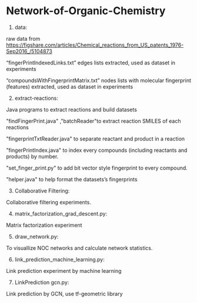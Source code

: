 # Network-of-Organic-Chemistry
1. data:

raw data from https://figshare.com/articles/Chemical_reactions_from_US_patents_1976-Sep2016_/5104873

“fingerPrintIndexedLinks.txt” edges lists extracted, used as dataset in experiments

“compoundsWithFingerprintMatrix.txt” nodes lists with molecular fingerprint (features) extracted, used as dataset in experiments

2. extract-reactions:

Java programs to extract reactions and build datasets

"findFingerPrint.java" ,"batchReader"to extract reaction SMILES of each reactions

"fingerprintTxtReader.java" to separate reactant and product in a reaction

"fingerPrintIndex.java" to index every compounds (including reactants and products) by number.

"set_finger_print.py" to add bit vector style fingerprint to every compound.

"helper.java" to help format the datasets’s fingerprints

3. Collaborative Filtering:

Collaborative filtering experiments. 

4. matrix_factorization_grad_descent.py:

Matrix factorization experiment

5. draw_network.py:

To visuallize NOC networks and calculate network statistics.

6. link_prediction_machine_learning.py:

Link prediction experiment by machine learning

7. LinkPrediction gcn.py:

Link prediction by GCN, use tf-geometric library
